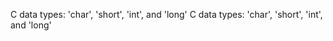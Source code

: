 
C   d a t a   t y p e s :   ' c h a r ' ,   ' s h o r t ' ,   ' i n t ' ,   a n d   ' l o n g '  
 C   d a t a   t y p e s :   ' c h a r ' ,   ' s h o r t ' ,   ' i n t ' ,   a n d   ' l o n g '  
 